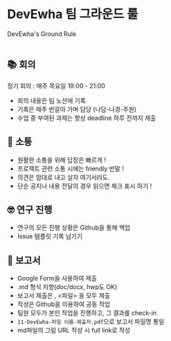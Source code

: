 # DevEwha 팀 그라운드 룰

DevEwha's Ground Rule
</br>
</br>

<h2>📚 회의 </h2>

정기 회의 : 매주 목요일 19:00 - 21:00
- 회의 내용은 팀 노션에 기록
- 기록은 매주 번갈아 가며 담당 (나담-나경-주원)
- 수업 중 부여된 과제는 항상 deadline 하루 전까지 제출

<h2>💬 소통</h2>

- 원활한 소통을 위해 답장은 빠르게 !
- 프로젝트 관련 소통 시에는 friendly 반말 !
- 의견은 맘대로 내고 살자 여기서라도.
- 단순 공지나 내용 전달의 경우 읽으면 체크 표시 하기 !

<h2>🤓 연구 진행</h2>

- 연구의 모든 진행 상황은 Github을 통해 백업
- Issue 템플릿 기록 남기기

<h2>📑 보고서</h2>

- Google Form을 사용하여 제출
- .md 형식 지향(doc/docx, hwp도 OK)
- 보고서 제출은 <URL>, <파일> 을 모두 제출
- 작성은 Github을 이용하여 공동 작업
- 팀원 모두가 본인 작업을 진행하고, 그 결과를 check-in
- `11-DevEwha-파일 이름-제출자.pdf`으로 보고서 파일명 통일
- md파일의 그림 URL 작성 시 full link로 작성
